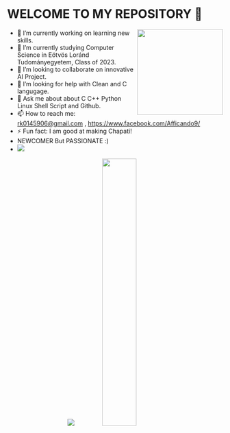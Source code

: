 # WELCOME TO MY REPOSITORY  👋

<img align='right' src="https://media.giphy.com/media/M9gbBd9nbDrOTu1Mqx/giphy.gif" width="200">

- 🔭 I’m currently working on learning new skills.
- 🌱 I’m currently studying Computer Science in Eötvös Loránd Tudományegyetem, Class of 2023.
- 👯 I’m looking to collaborate on innovative AI Project.
- 🤔 I’m looking for help with Clean and C langugage.
- 💬 Ask me about about C C++ Python Linux Shell Script and Github.
- 📫 How to reach me: rk0145906@gmail.com , https://www.facebook.com/Afficando9/
- ⚡ Fun fact: I am good at making Chapati!
- NEWCOMER But PASSIONATE :)
- ![](https://komarev.com/ghpvc/?username=your-github-rajeshkumar-ctrl&color=green)

<p align="center">
<a href="https://github-readme-stats.vercel.app/api?username=rajeshkumar-ctrl&count_private=true&show_icons=true&theme=gruvbox">
<img src="https://github-readme-stats.vercel.app/api?username=rajeshkumar-ctrl&count_private=true&show_icons=true&theme=gruvbox" /></a>
<a href="https://github.com/rajeshkumar-ctrl/">
<img width = "40%"src="https://github-readme-stats.vercel.app/api/top-langs/?username=rajeshkumar-ctrl&layout=compact&theme=gruvbox" /></a>

<p>&nbsp;</p>
